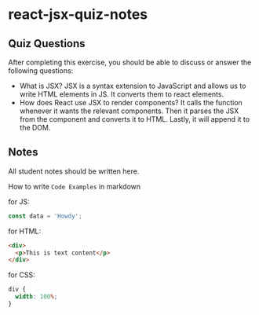 # react-jsx-quiz-notes

## Quiz Questions

After completing this exercise, you should be able to discuss or answer the following questions:

- What is JSX?
  JSX is a syntax extension to JavaScript and allows us to write HTML elements
  in JS. It converts them to react elements.
- How does React use JSX to render components?
  It calls the function whenever it wants the relevant components.
  Then it parses the JSX from the component and converts it to HTML.
  Lastly, it will append it to the DOM.

## Notes

All student notes should be written here.

How to write `Code Examples` in markdown

for JS:

```javascript
const data = 'Howdy';
```

for HTML:

```html
<div>
  <p>This is text content</p>
</div>
```

for CSS:

```css
div {
  width: 100%;
}
```
